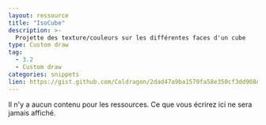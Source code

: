 ```yaml
---
layout: ressource
title: "IsoCube"
description: >-
  Projette des texture/couleurs sur les différentes faces d'un cube
type: Custom draw
tag:
  - 3.2
  - Custom draw
categories: snippets
lien: https://gist.github.com/Coldragon/2dad47a9ba1570fa58e350cf3dd908d1
---
```


Il n'y a aucun contenu pour les ressources.
Ce que vous écrirez ici ne sera jamais affiché.
